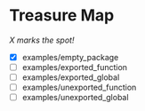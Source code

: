 # Treasure Map

*X marks the spot!*

- [x] examples/empty_package
- [ ] examples/exported_function
- [ ] examples/exported_global
- [ ] examples/unexported_function
- [ ] examples/unexported_global
